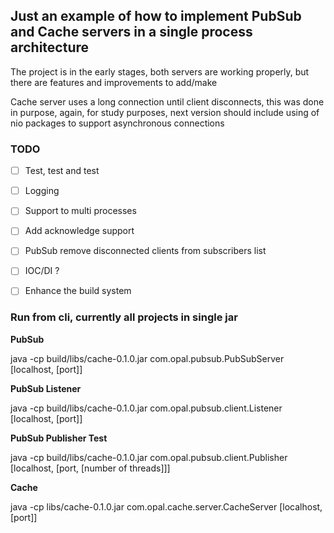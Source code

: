 ## Just an example of how to implement PubSub and Cache servers in a single process architecture
The project is in the early stages, both servers are working properly, but there are features and improvements
to add/make

Cache server uses a long connection until client disconnects, this was done in purpose, again, for study purposes, next 
version should include using of nio packages to support asynchronous connections

### TODO
- [ ] Test, test and test
- [ ] Logging
- [ ] Support to multi processes
- [ ] Add acknowledge support
- [ ] PubSub remove disconnected clients from subscribers list
- [ ] IOC/DI ?
- [ ] Enhance the build system


### Run from cli, currently all projects in single jar

**PubSub**

java -cp build/libs/cache-0.1.0.jar com.opal.pubsub.PubSubServer [localhost, [port]]

**PubSub Listener**

java -cp build/libs/cache-0.1.0.jar com.opal.pubsub.client.Listener [localhost, [port]]

**PubSub Publisher Test**

java -cp build/libs/cache-0.1.0.jar com.opal.pubsub.client.Publisher [localhost, [port, [number of threads]]]

**Cache**

java -cp libs/cache-0.1.0.jar com.opal.cache.server.CacheServer [localhost, [port]]
